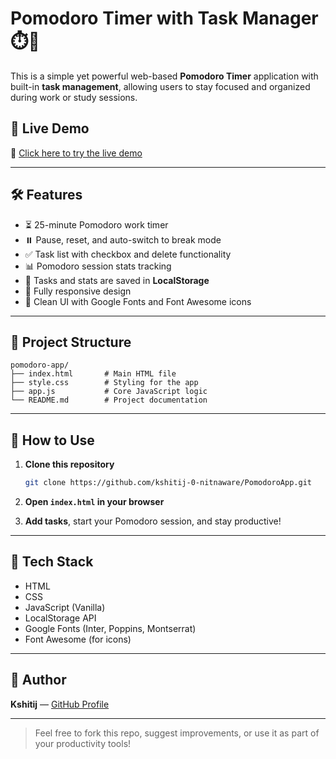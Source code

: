 
# Pomodoro Timer with Task Manager ⏱️📝

This is a simple yet powerful web-based **Pomodoro Timer** application with built-in **task management**, allowing users to stay focused and organized during work or study sessions.

## 🔗 Live Demo

🚀 [Click here to try the live demo](https://kshitij-0-nitnaware.github.io/PomodoroApp/)

---

## 🛠️ Features

- ⏳ 25-minute Pomodoro work timer
- ⏸️ Pause, reset, and auto-switch to break mode
- ✅ Task list with checkbox and delete functionality
- 📊 Pomodoro session stats tracking
- 💾 Tasks and stats are saved in **LocalStorage**
- 📱 Fully responsive design
- 🎨 Clean UI with Google Fonts and Font Awesome icons

---

## 📁 Project Structure

```
pomodoro-app/
├── index.html       # Main HTML file
├── style.css        # Styling for the app
├── app.js           # Core JavaScript logic
└── README.md        # Project documentation
```

---




## 🚀 How to Use

1. **Clone this repository**
   ```bash
   git clone https://github.com/kshitij-0-nitnaware/PomodoroApp.git
   ```

2. **Open `index.html` in your browser**

3. **Add tasks**, start your Pomodoro session, and stay productive!

---

## 🔧 Tech Stack

- HTML
- CSS
- JavaScript (Vanilla)
- LocalStorage API
- Google Fonts (Inter, Poppins, Montserrat)
- Font Awesome (for icons)

---

## 🙌 Author

**Kshitij** — [GitHub Profile](https://github.com/kshitij-0-nitnaware)

---


> Feel free to fork this repo, suggest improvements, or use it as part of your productivity tools!